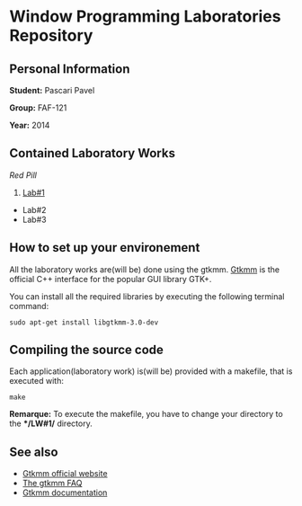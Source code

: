 # Window Programming Laboratories Repository


## Personal Information

**Student:** Pascari Pavel

**Group:** FAF-121

**Year:** 2014

## Contained Laboratory Works


_Red Pill_

1. [Lab#1]()
*  Lab#2
*  Lab#3

## How to set up your environement

All the laboratory works are(will be) done using the gtkmm. [Gtkmm](http://en.wikipedia.org/wiki/Gtkmm) is the official C++ interface for the popular GUI library GTK+. 

You can install all the required libraries by executing the following terminal command:

```no-highlight
sudo apt-get install libgtkmm-3.0-dev
```

## Compiling the source code

Each application(laboratory work) is(will be) provided with a makefile, that is executed with:

```ho-highlight
make
```
**Remarque:**
     To execute the makefile, you have to change your directory to the __*/LW#1/__ directory.

## See also

+ [Gtkmm official website](http://www.gtkmm.org/en/)
+ [The gtkmm FAQ](http://www.gtkmm.org/docs/gtkmm-2.4/docs/FAQ/html/index.html#id2522614)
+ [Gtkmm documentation](http://www.gtkmm.org/en/documentation.html)

